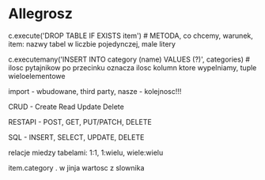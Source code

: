 # Allegrosz

c.execute('DROP TABLE IF EXISTS item')  # METODA, co chcemy, warunek, item: nazwy tabel w liczbie pojedynczej, male litery

c.executemany('INSERT INTO category (name) VALUES (?)', categories)  # ilosc pytajnikow po przecinku oznacza ilosc kolumn ktore wypelniamy, tuple wieloelementowe

import - wbudowane, third party, nasze - kolejnosc!!!

CRUD - Create Read Update Delete

RESTAPI - POST, GET, PUT/PATCH, DELETE

SQL - INSERT, SELECT, UPDATE, DELETE

relacje miedzy tabelami: 1:1, 1:wielu, wiele:wielu

item.category  . w jinja wartosc z slownika